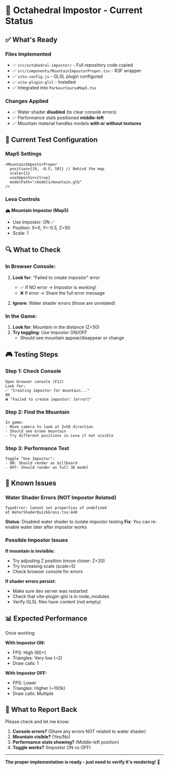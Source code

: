 # 🎯 Octahedral Impostor - Current Status

## ✅ What's Ready

### Files Implemented

- ✅ `src/octahedral-impostor/` - Full repository code copied
- ✅ `src/components/MountainImpostorProper.tsx` - R3F wrapper
- ✅ `vite.config.js` - GLSL plugin configured
- ✅ `vite-plugin-glsl` - Installed
- ✅ Integrated into `ParkourCourseMap5.tsx`

### Changes Applied

- ✅ Water shader **disabled** (to clear console errors)
- ✅ Performance stats positioned **middle-left**
- ✅ Mountain material handles models **with or without textures**

## 🧪 Current Test Configuration

### Map5 Settings

```tsx
<MountainImpostorProper
  position={[0, -0.5, 50]} // Behind the map
  scale={1}
  useImpostor={true}
  modelPath="/models/mountain.glb"
/>
```

### Leva Controls

**🏔️ Mountain Impostor (Map5)**

- Use Impostor: ON ✅
- Position: X=0, Y=-0.5, Z=50
- Scale: 1

## 🔍 What to Check

### In Browser Console:

1. **Look for**: "Failed to create impostor" error

   - ✅ If NO error → Impostor is working!
   - ❌ If error → Share the full error message

2. **Ignore**: Water shader errors (those are unrelated)

### In the Game:

1. **Look for**: Mountain in the distance (Z=50)
2. **Try toggling**: Use Impostor ON/OFF
   - Should see mountain appear/disappear or change

## 🎮 Testing Steps

### Step 1: Check Console

```
Open browser console (F12)
Look for:
✅ "Creating impostor for mountain..."
OR
❌ "Failed to create impostor: [error]"
```

### Step 2: Find the Mountain

```
In game:
- Move camera to look at Z=50 direction
- Should see brown mountain
- Try different positions in Leva if not visible
```

### Step 3: Performance Test

```
Toggle "Use Impostor":
- ON: Should render as billboard
- OFF: Should render as full 3D model
```

## 🐛 Known Issues

### Water Shader Errors (NOT Impostor Related)

```
TypeError: Cannot set properties of undefined
at WaterShaderQuickGrass.tsx:448
```

**Status**: Disabled water shader to isolate impostor testing
**Fix**: You can re-enable water later after impostor works

### Possible Impostor Issues

**If mountain is invisible:**

- Try adjusting Z position (move closer: Z=20)
- Try increasing scale (scale=5)
- Check browser console for errors

**If shader errors persist:**

- Make sure dev server was restarted
- Check that vite-plugin-glsl is in node_modules
- Verify GLSL files have content (not empty)

## 📊 Expected Performance

Once working:

**With Impostor ON:**

- FPS: High (60+)
- Triangles: Very low (~2)
- Draw calls: 1

**With Impostor OFF:**

- FPS: Lower
- Triangles: Higher (~100k)
- Draw calls: Multiple

## 💬 What to Report Back

Please check and let me know:

1. **Console errors?** (Share any errors NOT related to water shader)
2. **Mountain visible?** (Yes/No)
3. **Performance stats showing?** (Middle-left position)
4. **Toggle works?** (Impostor ON vs OFF)

---

**The proper implementation is ready - just need to verify it's rendering!** 🚀

